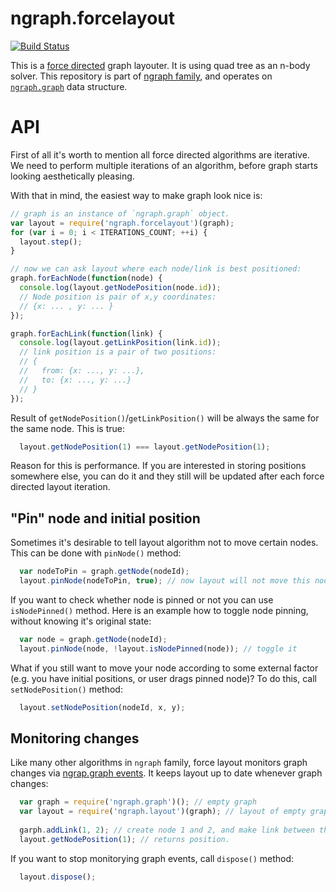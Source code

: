 ngraph.forcelayout
==========================
[![Build Status](https://travis-ci.org/anvaka/ngraph.forcelayout.png?branch=master)](https://travis-ci.org/anvaka/ngraph.forcelayout)

This is a [force directed](http://en.wikipedia.org/wiki/Force-directed_graph_drawing) graph layouter. It is using quad tree as an n-body solver. This repository is part of [ngraph family](https://github.com/anvaka/ngraph), and operates on [`ngraph.graph`](https://github.com/anvaka/ngraph.graph) data structure.

# API

First of all it's worth to mention all force directed algorithms are iterative. We need to
perform multiple iterations of an algorithm, before graph starts looking aesthetically pleasing.

With that in mind, the easiest way to make graph look nice is:

``` js
// graph is an instance of `ngraph.graph` object.
var layout = require('ngraph.forcelayout')(graph); 
for (var i = 0; i < ITERATIONS_COUNT; ++i) {
  layout.step();
}

// now we can ask layout where each node/link is best positioned:
graph.forEachNode(function(node) {
  console.log(layout.getNodePosition(node.id));
  // Node position is pair of x,y coordinates:
  // {x: ... , y: ... }
});

graph.forEachLink(function(link) {
  console.log(layout.getLinkPosition(link.id));
  // link position is a pair of two positions:
  // { 
  //   from: {x: ..., y: ...}, 
  //   to: {x: ..., y: ...} 
  // }
});
```


Result of `getNodePosition()`/`getLinkPosition()` will be always the same for the same node. This is true:

``` js
  layout.getNodePosition(1) === layout.getNodePosition(1);
```

Reason for this is performance. If you are interested in storing positions somewhere else, you can do it and they still will be updated after each force directed layout iteration.

## "Pin" node and initial position

Sometimes it's desirable to tell layout algorithm not to move certain nodes. This can be done with `pinNode()` method:

``` js
  var nodeToPin = graph.getNode(nodeId);
  layout.pinNode(nodeToPin, true); // now layout will not move this node
```

If you want to check whether node is pinned or not you can use `isNodePinned()` method. Here is an example how to toggle node pinning, without knowing it's original state:

``` js
  var node = graph.getNode(nodeId);
  layout.pinNode(node, !layout.isNodePinned(node)); // toggle it
```

What if you still want to move your node according to some external factor (e.g. you have initial positions, or user drags pinned node)? To do this, call `setNodePosition()` method:

``` js
  layout.setNodePosition(nodeId, x, y);
```

## Monitoring changes

Like many other algorithms in `ngraph` family, force layout monitors graph changes via [ngrap.graph events](https://github.com/anvaka/ngraph.graph#listening-to-events). It keeps layout up to date whenever graph changes:

``` js
  var graph = require('ngraph.graph')(); // empty graph
  var layout = require('ngraph.layout')(graph); // layout of empty graph
  
  garph.addLink(1, 2); // create node 1 and 2, and make link between them
  layout.getNodePosition(1); // returns position. 
```

If you want to stop monitorying graph events, call `dispose()` method:
``` js
  layout.dispose();
```
  
  
